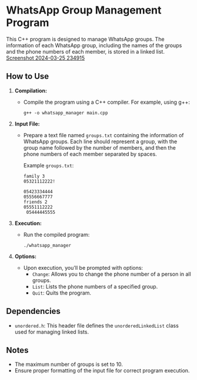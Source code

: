 # WhatsApp Group Management Program

This C++ program is designed to manage WhatsApp groups. The information of each WhatsApp group, including the names of the groups and the phone numbers of each member, is stored in a linked list.
[Screenshot 2024-03-25 234915](https://github.com/Ekgzl/LinkedListProblem/assets/105228606/e62fe8b7-1f99-4cb0-b3c9-9ad44ba0619f)

## How to Use

1. **Compilation:** 
   - Compile the program using a C++ compiler. For example, using g++:
     ```
     g++ -o whatsapp_manager main.cpp
     ```

2. **Input File:**
   - Prepare a text file named `groups.txt` containing the information of WhatsApp groups. Each line should represent a group, with the group name followed by the number of members, and then the phone numbers of each member separated by spaces.

     Example `groups.txt`:
     ```
     family 3
     05321112222!

     05423334444
     05556667777
     friends 2
     05551112222
      05444445555
     ```

3. **Execution:**
   - Run the compiled program:
     ```
     ./whatsapp_manager
     ```

4. **Options:**
   - Upon execution, you'll be prompted with options:
     - `Change`: Allows you to change the phone number of a person in all groups.
     - `List`: Lists the phone numbers of a specified group.
     - `Quit`: Quits the program.

## Dependencies
- `unordered.h`: This header file defines the `unorderedLinkedList` class used for managing linked lists.

## Notes
- The maximum number of groups is set to 10.
- Ensure proper formatting of the input file for correct program execution.

